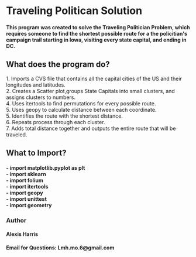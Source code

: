 <h1>Traveling Politican Solution</h1>
<h4> This program was created to solve the Traveling Politician Problem, which requires someone to find the shortest possible route for a the policitian's campaign trail starting in Iowa, visiting every state capital, and ending in DC.
<h2> What does the program do?</h2
<h4> 1. Imports a CVS file that contains all the capital cities of the US and their longitudes and latitudes.<br>2. Creates a Scatter plot,groups State Capitals into small clusters, and assigns clusters to numbers.<br>
  4. Uses itertools to find permutations for every possible route.<br>5. Uses geopy to calculate distance between each coordinate.<br>5. Identifies the route with the shortest distance.<br>6. Repeats process through each cluster.<br>7. Adds total distance together and outputs the entire route that will be traveled.</h4>
<h2>What to Import?</h2>
<h4>- import matplotlib.pyplot as plt<br>
- import sklearn<br>
- import folium<br>
- import itertools<br>
- import geopy<br>
- import unittest<br>
- import geometry</h4>
<h3>Author</h3>
<h4>Alexis Harris</h4>
<h4>Email for Questions: Lmh.mo.6@gmail.com</h4>


